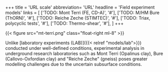 +++
title = 'URL scale'
abbreviation= 'URL'
headline = 'Field experiment models'
links = [
  ['TODO: Mont Terri (FE, CD-A)', '#'],
  ['TODO: M/HM Bure (ThORN)', '#'],
  ['TODO: Reiche Zeche (STIMTEC)', '#'],
  ['TODO: Triax, polycyclic tests', '#'],
  ['TODO: Thermo-shear', '#'],
]
+++

<div class="not-prose">
{{< figure
  src="mt-terri.png"
  class="float-right ml-8"
>}}
</div>

Unlike [laboratory experiments (LAB)]({{< relref "models/lab">}}) conducted under well-defined conditions, experimental analysis in underground research laboratories such as Mont Terri (Opalinus clay), Bure (Callovo-Oxfordian clay) and "Reiche Zeche" (gneiss) poses greater modelling challenges due to the uncertain subsurface conditions.
